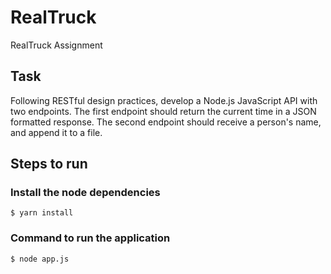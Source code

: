 # RealTruck
RealTruck Assignment

## Task
Following RESTful design practices, develop a Node.js JavaScript API with two endpoints. The first endpoint should return the current time in a JSON formatted response. The second endpoint should receive a person's name, and append it to a file.

## Steps to run

### Install the node dependencies
```
$ yarn install
```
### Command to run the application
```
$ node app.js
```